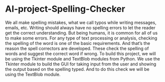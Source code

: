 # AI-project-Spelling-Checker

We all make spelling mistakes, what we call typos while writing messages, emails, etc. Writing should always have no spelling errors to let the reader get the correct understanding. But being humans, it is common for all of us to make some errors. For any type of text processing or analysis, checking the spelling of the word is one of the basic requirements. And that’s the reason the spell correctors are developed. These check the spelling of words and suggest the correct word if wrong. 
To build this project, we will be using the Tkinter module and TextBlob modules from Python. We use the Tkinter module to build the GUI for taking input from the user and showing the output based on the spelling typed. And to do this check we will be using the TextBlob module.
